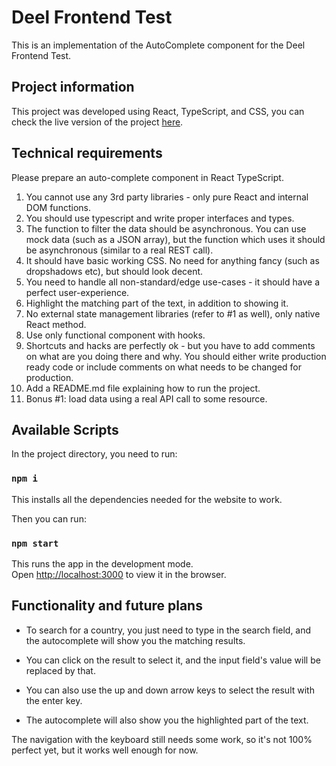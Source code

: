 # Deel Frontend Test

This is an implementation of the AutoComplete component for the Deel Frontend Test.

## Project information

This project was developed using React, TypeScript, and CSS, you can check the live version of the project [here](https://mirouhml-deel-frontend-test.herokuapp.com/).

## Technical requirements

Please prepare an auto-complete component in React TypeScript.

1. You cannot use any 3rd party libraries - only pure React and internal DOM
   functions.
2. You should use typescript and write proper interfaces and types.
3. The function to filter the data should be asynchronous. You can use mock data
   (such as a JSON array), but the function which uses it should be asynchronous
   (similar to a real REST call).
4. It should have basic working CSS. No need for anything fancy (such as dropshadows
   etc), but should look decent.
5. You need to handle all non-standard/edge use-cases - it should have a perfect
   user-experience.
6. Highlight the matching part of the text, in addition to showing it.
7. No external state management libraries (refer to #1 as well), only native React
   method.
8. Use only functional component with hooks.
9. Shortcuts and hacks are perfectly ok - but you have to add comments on what
   are you doing there and why. You should either write production ready code or
   include comments on what needs to be changed for production.
10. Add a README.md file explaining how to run the project.
11. Bonus #1: load data using a real API call to some resource.

## Available Scripts

In the project directory, you need to run:

### `npm i`

This installs all the dependencies needed for the website to work.

Then you can run:

### `npm start`

This runs the app in the development mode.\
Open [http://localhost:3000](http://localhost:3000) to view it in the browser.

## Functionality and future plans

- To search for a country, you just need to type in the search field, and the autocomplete will show you the matching results.

- You can click on the result to select it, and the input field's value will be replaced by that.

- You can also use the up and down arrow keys to select the result with the enter key.

- The autocomplete will also show you the highlighted part of the text.

The navigation with the keyboard still needs some work, so it's not 100% perfect yet, but it works well enough for now.
